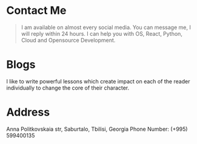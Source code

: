 # Contact Me

> I am available on almost every social media. 
> You can message me, I will reply within 24 hours. I can help you with OS, React, Python,  Cloud and Opensource Development.


# Blogs
I like to write powerful lessons which create impact on each of the reader individually to change the core of their character.








# Address
Anna Politkovskaia str, Saburtalo, Tbilisi, Georgia
Phone Number: (+995) 599400135

